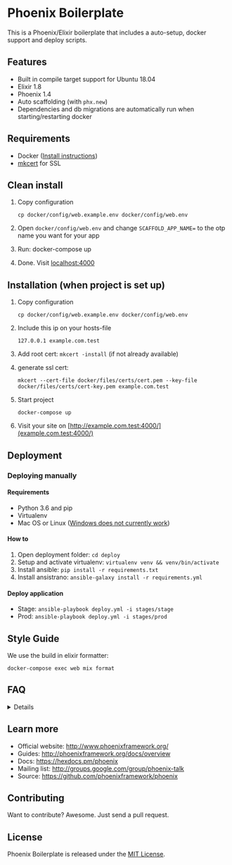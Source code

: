 # Phoenix Boilerplate

This is a Phoenix/Elixir boilerplate that includes a auto-setup, docker support and deploy scripts.


## Features

- Built in compile target support for Ubuntu 18.04
- Elixir 1.8
- Phoenix 1.4
- Auto scaffolding (with `phx.new`)
- Dependencies and db migrations are automatically run when starting/restarting docker


## Requirements

- Docker ([Install instructions](#how-do-i-install-docker-on-macoswindows))
- [mkcert](https://github.com/FiloSottile/mkcert) for SSL


## Clean install

1. Copy configuration

    ```
    cp docker/config/web.example.env docker/config/web.env
    ```

2. Open `docker/config/web.env` and change `SCAFFOLD_APP_NAME=` to the otp name you want for your app
3. Run: docker-compose up
4. Done. Visit [localhost:4000](http://localhost:4000)


## Installation (when project is set up)

1. Copy configuration

    ```
    cp docker/config/web.example.env docker/config/web.env
    ```

2. Include this ip on your hosts-file

    ```
    127.0.0.1 example.com.test
    ```

3. Add root cert: `mkcert -install` (if not already available)

4. generate ssl cert: 
    ```
    mkcert --cert-file docker/files/certs/cert.pem --key-file docker/files/certs/cert-key.pem example.com.test
    ```

5. Start project

    ```
    docker-compose up
    ```

6. Visit your site on [http://example.com.test:4000/](example.com.test:4000/)


## Deployment

### Deploying manually

#### Requirements

- Python 3.6 and pip
- Virtualenv
- Mac OS or Linux ([Windows does not currently work](http://docs.ansible.com/ansible/latest/intro_windows.html#windows-how-does-it-work))

#### How to

1. Open deployment folder: `cd deploy`
2. Setup and activate virtualenv: `virtualenv venv && venv/bin/activate`
3. Install ansible: `pip install -r requirements.txt`
4. Install ansistrano: `ansible-galaxy install -r requirements.yml`

#### Deploy application

- Stage: `ansible-playbook deploy.yml -i stages/stage`
- Prod: `ansible-playbook deploy.yml -i stages/prod`


## Style Guide

We use the build in elixir formatter:

```
docker-compose exec web mix format
```

## FAQ

<details>

### How do I remove the scaffolded app?

```
./scripts/cleanup_scaffold.sh
```

### How do I run the test suite locally?

```
docker-compose run --rm web test
```

</details>


## Learn more

* Official website: http://www.phoenixframework.org/
* Guides: http://phoenixframework.org/docs/overview
* Docs: https://hexdocs.pm/phoenix
* Mailing list: http://groups.google.com/group/phoenix-talk
* Source: https://github.com/phoenixframework/phoenix


## Contributing

Want to contribute? Awesome. Just send a pull request.


## License

Phoenix Boilerplate is released under the [MIT License](http://www.opensource.org/licenses/MIT).
